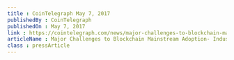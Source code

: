 ```yaml
---
title : CoinTelegraph May 7, 2017
publishedBy : CoinTelegraph
publishedOn : May 7, 2017
link : https://cointelegraph.com/news/major-challenges-to-blockchain-mainstream-adoption-industry-view
articleName : Major Challenges to Blockchain Mainstream Adoption- Industry View
class : pressArticle
---
```

